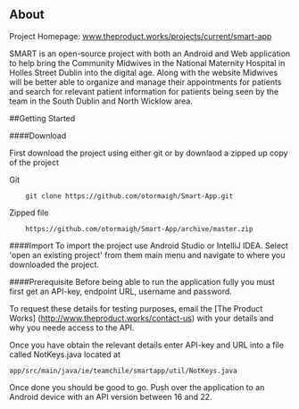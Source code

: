 About
------
Project Homepage: www.theproduct.works/projects/current/smart-app

SMART is an open-source project with both an Android and Web application to help bring the
Community Midwives in the National Maternity Hospital in Holles Street Dublin into the digital age.
Along with the website Midwives will be better able to organize and manage their appointments for
patients and search for relevant patient information for patients being seen by the team in the
South Dublin and North Wicklow area.

##Getting Started

####Download

First download the project using either git or by downlaod a zipped up copy of the project

Git
```
    git clone https://github.com/otormaigh/Smart-App.git
```

Zipped file
```
    https://github.com/otormaigh/Smart-App/archive/master.zip
```

####Import
To import the project use Android Studio or IntelliJ IDEA. Select 'open an existing project' 
from them main menu and navigate to where you downloaded the project.

####Prerequisite
Before being able to run the application fully you must first get an API-key,
 endpoint URL, username and password.

To request these details for testing purposes, email the [The Product Works]
(http://www.theproduct.works/contact-us) with your details and why you neede access to the API.

Once you have obtain the relevant details enter API-key and URL into a file called NotKeys.java located at

```
app/src/main/java/ie/teamchile/smartapp/util/NotKeys.java
```

Once done you should be good to go. Push over the application to an Android device with an API version between
16 and 22.
